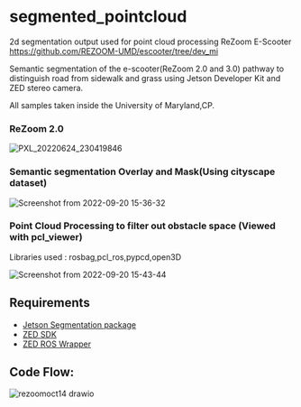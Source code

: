 # segmented_pointcloud
2d segmentation output used for point cloud processing
ReZoom E-Scooter
https://github.com/REZOOM-UMD/escooter/tree/dev_mi

Semantic segmentation of the e-scooter(ReZoom 2.0 and 3.0) pathway to distinguish road from sidewalk and grass using Jetson Developer Kit and ZED stereo camera.

All samples taken inside the University of Maryland,CP.

### ReZoom 2.0

![PXL_20220624_230419846](https://user-images.githubusercontent.com/90351952/191350972-240d0441-c8f3-4768-9f51-ddfad16f2b57.jpg)

### Semantic segmentation Overlay and Mask(Using cityscape dataset)

![Screenshot from 2022-09-20 15-36-32](https://user-images.githubusercontent.com/90351952/191348944-6e2cd1a6-52d4-4c72-8bf5-cbc2732036ed.png)

### Point Cloud Processing to filter out obstacle space (Viewed with pcl_viewer)

Libraries used : rosbag,pcl_ros,pypcd,open3D

![Screenshot from 2022-09-20 15-43-44](https://user-images.githubusercontent.com/90351952/191350367-fee77eea-4a0d-4e94-a8be-f1569f8326cb.png)

## Requirements

- [Jetson Segmentation package](https://github.com/dusty-nv/jetson-inference)
- [ZED SDK](https://www.stereolabs.com/developers/release/)
- [ZED ROS Wrapper](https://github.com/stereolabs/zed-ros-wrapper)

## Code Flow:

![rezoomoct14 drawio](https://user-images.githubusercontent.com/90351952/196471201-0480d573-4e8f-4c5e-8c86-a7c572bf95b3.png)
